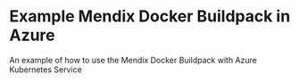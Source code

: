 # Example Mendix Docker Buildpack in Azure
An example of how to use the Mendix Docker Buildpack with Azure Kubernetes Service

